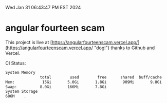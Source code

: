 Wed Jan 31 06:43:47 PM EST 2024

# angular fourteen scam


This project is live at [https://angularfourteenscam.vercel.app/](https://angularfourteenscam.vercel.app/ "dog!") thanks to Github and Vercel.

CI Status: 

```bash
System Memory
               total        used        free      shared  buff/cache   available
Mem:            15Gi       5.0Gi       1.8Gi       909Mi       9.8Gi        10Gi
Swap:          8.0Gi       166Mi       7.8Gi
System Storage
686M	.
```
```bash
